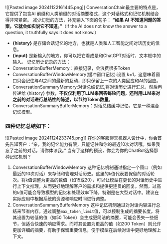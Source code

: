 ![[Pasted image 20241122161445.png]]
ConversationChain最主要的特点是，它提供了包含AI 前缀和人类前缀的对话摘要格式，这个对话格式和记忆机制结合得非常紧密。
减少幻觉的方法，补充输入下面的句子：
**“如果** **AI** **不知道问题的答案，它就会如实说它不知道。”**（If the AI does not know the answer to a question, it truthfully says it does not know.）
- **{history}** 是存储会话记忆的地方，也就是人类和人工智能之间对话历史的信息。
- **{input}** 是新输入的地方，你可以把它看成是和ChatGPT对话时，文本框中的输入。
记忆历史记录的方法：
-  ConversationBufferMemory：直接记录，会浪费很多Token
- ConversationBufferWindowMemory(缓冲窗口记忆):设置 k=1，这意味着窗口只会记住与AI之间的最新的互动，即只保留上一次的人类回应和AI的回应。
- ConversationSummaryMemory:对话总结记忆,将对话历史进行汇总，然后再传递给 {history} 参数，**不仅仅利用了LLM来回答每轮问题，还利用LLM来对之前的对话进行总结性的陈述，以节约Token数量**。
- ConversationSummaryBufferMemory：对话总结缓冲记忆，它是一种混合记忆模型。
### 四种记忆总结如下：
![[Pasted image 20241124233745.png]]
在你的客服聊天机器人设计中，你会首先告知客户：“亲，我的记忆能力有限，只能记住和你的最近10次对话哦。如果我忘了之前的对话，请你体谅我。” 当有了这样的预设，你会为你的ChatBot选择那种记忆机制？
1. ConversationBufferWindowMemory
这种记忆机制通过指定一个窗口（例如最近的10次对话）来存储和管理对话历史。这里的`k`值代表要保留的对话轮次。将`k`值调整为更高的数值（如15或20），可以让模型在更长的对话历史中进行上下文推理，从而更好地理解客户的需求和提供更连贯的回复。然而，过高的`k`值可能会导致模型的记忆和处理效率下降，特别是在大型对话中。建议在实际应用中根据系统的资源和响应时间进行调整。
2. ConversationSummaryBufferMemory
这种记忆机制通过对对话内容进行总结来节省内存。通过调整`max_token_limit`值，可以控制生成的摘要长度。将其设置为较低的值（如50 Token）会生成更简洁的摘要，可能会丢失一些细节，但适合快速的响应需求。而将其设置为更高的值（如200 Token）则允许更加详细的摘要，有助于保留重要信息，便于模型在后续对话中更好地理解上下文。